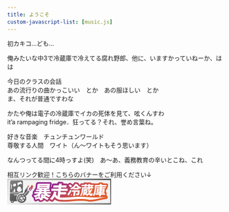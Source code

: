 ```yaml
---
title: ようこそ
custom-javascript-list: [music.js]
---
```


初カキコ…ども…

俺みたいな中3で冷蔵庫で冷えてる腐れ野郎、他に、いますかっていねーか、はは

今日のクラスの会話<br>
あの流行りの曲かっこいい　とか　あの服ほしい　とか<br>
ま、それが普通ですわな

かたや俺は電子の冷蔵庫でイカの死体を見て、呟くんすわ<br>
it’a rampaging fridge．狂ってる？それ、誉め言葉ね。

好きな音楽　チュンチュンワールド<br>
尊敬する人間　ワイト（ん〜ワイトもそう思います）

なんつってる間に4時っすよ(笑)　あ～あ、義務教育の辛いとこね、これ

相互リンク歓迎！こちらのバナーをご利用ください↓
<a href="https://rampaging-fridge.github.io/index.html"><img src="img/reizouko-banner.gif"></a>
